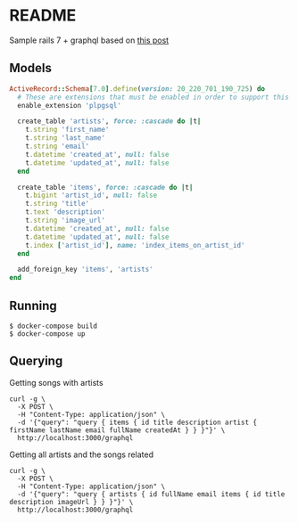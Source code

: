 # README

Sample rails 7 + graphql based on [this post](https://www.apollographql.com/blog/community/backend/using-graphql-with-ruby-on-rails/)

## Models

```ruby
ActiveRecord::Schema[7.0].define(version: 20_220_701_190_725) do
  # These are extensions that must be enabled in order to support this database
  enable_extension 'plpgsql'

  create_table 'artists', force: :cascade do |t|
    t.string 'first_name'
    t.string 'last_name'
    t.string 'email'
    t.datetime 'created_at', null: false
    t.datetime 'updated_at', null: false
  end

  create_table 'items', force: :cascade do |t|
    t.bigint 'artist_id', null: false
    t.string 'title'
    t.text 'description'
    t.string 'image_url'
    t.datetime 'created_at', null: false
    t.datetime 'updated_at', null: false
    t.index ['artist_id'], name: 'index_items_on_artist_id'
  end

  add_foreign_key 'items', 'artists'
end
```

## Running

```shell
$ docker-compose build
$ docker-compose up
```

## Querying

Getting songs with artists
```shell
curl -g \
  -X POST \
  -H "Content-Type: application/json" \
  -d '{"query": "query { items { id title description artist { firstName lastName email fullName createdAt } } }"}' \
  http://localhost:3000/graphql
```

Getting all artists and the songs related
```shell
curl -g \
  -X POST \
  -H "Content-Type: application/json" \
  -d '{"query": "query { artists { id fullName email items { id title description imageUrl } } }"}' \
  http://localhost:3000/graphql
```
